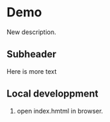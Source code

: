 # Demo

New description.


## Subheader

Here is more text


## Local developpment

1. open index.hmtml in browser.